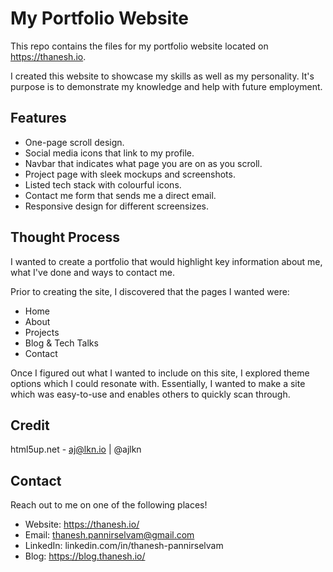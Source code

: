 # My Portfolio Website

This repo contains the files for my portfolio website located on https://thanesh.io. 

I created this website to showcase my skills as well as my personality. It's purpose is to demonstrate my knowledge and help with future employment.

## Features
- One-page scroll design.
- Social media icons that link to my profile.
- Navbar that indicates what page you are on as you scroll.
- Project page with sleek mockups and screenshots.
- Listed tech stack with colourful icons.
- Contact me form that sends me a direct email.
- Responsive design for different screensizes.

## Thought Process
I wanted to create a portfolio that would highlight key information about me, what I've done and ways to contact me.

Prior to creating the site, I discovered that the pages I wanted were:
- Home
- About
- Projects
- Blog & Tech Talks
- Contact 

Once I figured out what I wanted to include on this site, I explored theme options which I could resonate with. Essentially, I wanted to make a site which was easy-to-use and enables others to quickly scan through.

## Credit

html5up.net - aj@lkn.io | @ajlkn

## Contact

Reach out to me on one of the following places!
- Website: https://thanesh.io/
- Email: thanesh.pannirselvam@gmail.com
- LinkedIn: linkedin.com/in/thanesh-pannirselvam
- Blog: https://blog.thanesh.io/
